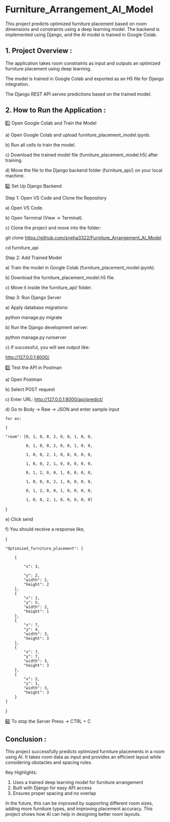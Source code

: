 # Furniture_Arrangement_AI_Model
This project predicts optimized furniture placement based on room dimensions and constraints using a deep learning model. The backend is implemented using Django, and the AI model is trained in Google Colab.


## 1. Project Overview :
The application takes room constraints as input and outputs an optimized furniture placement using deep learning.

The model is trained in Google Colab and exported as an H5 file for Django integration.

The Django REST API serves predictions based on the trained model.

## 2. How to Run the Application :
1️⃣ Open Google Colab and Train the Model

a) Open Google Colab and upload furniture_placement_model.ipynb.

b) Run all cells to train the model.

c) Download the trained model file (furniture_placement_model.h5) after training.

d) Move the file to the Django backend folder (furniture_api/) on your local machine.

2️⃣ Set Up Django Backend 

Step 1:  Open VS Code and Clone the Repository

a) Open VS Code.

b) Open Terminal (View -> Terminal).

c) Clone the project and move into the folder:

   git clone https://github.com/sneha3322/Furniture_Arrangement_AI_Model 
   
   cd furniture_api 
   
Step 2: Add Trained Model

a) Train the model in Google Colab (furniture_placement_model.ipynb).

b) Download the furniture_placement_model.h5 file.

c) Move it inside the furniture_api/ folder.

Step 3: Run Django Server

a) Apply database migrations:

   python manage.py migrate
   
b) Run the Django development server:

   python manage.py runserver
   
c) If successful, you will see output like:

   http://127.0.0.1:8000/

3️⃣ Test the API in Postman 

a) Open Postman

b) Select POST request

c) Enter URL:  http://127.0.0.1:8000/api/predict/ 

d) Go to Body → Raw → JSON and enter sample input 

    for ex: 
    
    {
    
    "room": [0, 1, 0, 0, 2, 0, 0, 1, 0, 0,
    
             0, 1, 0, 0, 2, 0, 0, 1, 0, 0,
             
             1, 0, 0, 2, 1, 0, 0, 0, 0, 0, 
             
             1, 0, 0, 2, 1, 0, 0, 0, 0, 0, 
             
             0, 1, 2, 0, 0, 1, 0, 0, 0, 0, 
             
             1, 0, 0, 0, 2, 1, 0, 0, 0, 0,  
             
             0, 1, 2, 0, 0, 1, 0, 0, 0, 0, 
             
             1, 0, 0, 2, 1, 0, 0, 0, 0, 0]
             
}

e) Click send

f) You should receive a response like,

   {
   
    "Optimized_furniture_placement": [
    
        {
        
            "x": 3,
            
            "y": 2,
            "width": 2,
            "height": 2
        },
        {
            "x": 2,
            "y": 5,
            "width": 2,
            "height": 1
        },
        {
            "x": 7,
            "y": 4,
            "width": 3,
            "height": 3
        },
        {
            "x": 7,
            "y": 7,
            "width": 3,
            "height": 3
        },
        {
            "x": 2,
            "y": 1,
            "width": 3,
            "height": 3
        }
    ]
}

4️⃣ To stop the Server 
Press ->  CTRL + C

## Conclusion :
This project successfully predicts optimized furniture placements in a room using AI. It takes room data as input and provides an efficient layout while considering obstacles and spacing rules.

Key Highlights:
1) Uses a trained deep learning model for furniture arrangement
2) Built with Django for easy API access
3) Ensures proper spacing and no overlap

In the future, this can be improved by supporting different room sizes, adding more furniture types, and improving placement accuracy. This project shows how AI can help in designing better room layouts. 











